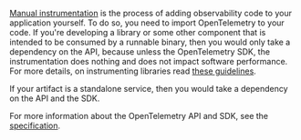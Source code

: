 [Manual instrumentation](/docs/concepts/instrumentation/manual/)
is the process of adding observability code to your application yourself.
To do so, you need to import OpenTelemetry to your code. If you're
developing a library or some other component that is intended to be consumed by
a runnable binary, then you would only take a dependency on the API, because
unless the OpenTelemetry SDK, the instrumentation does nothing and does not
impact software performance. For more details, on instrumenting libraries read
[these guidelines](/docs/concepts/instrumentation/libraries/).

If your artifact is a standalone service, then you would take a dependency on
the API and the SDK.

For more information about the OpenTelemetry API and SDK,
see the [specification](/docs/specs/otel/).

